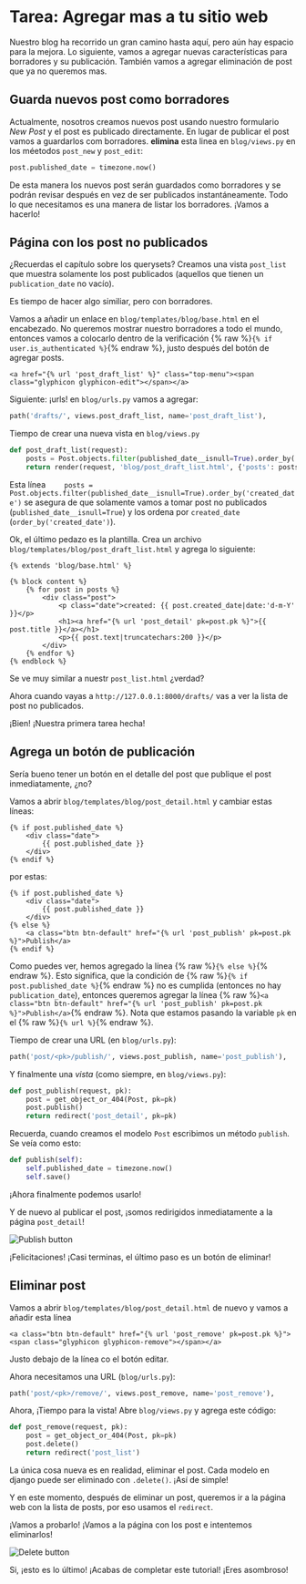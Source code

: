 # Tarea: Agregar mas a tu sitio web

Nuestro blog ha recorrido un gran camino hasta aquí, pero aún hay espacio para la mejora. Lo siguiente, vamos a agregar nuevas características para borradores y su publicación. También vamos a agregar eliminación de post que ya no queremos mas.

## Guarda nuevos post como borradores

Actualmente, nosotros creamos nuevos post usando nuestro formulario *New Post* y el post es publicado directamente. En lugar de publicar el post vamos a guardarlos com borradores. **elimina** esta linea en `blog/views.py` en los méetodos `post_new` y `post_edit`:

```python
post.published_date = timezone.now()
```

De esta manera los nuevos post serán guardados como borradores y se podrán revisar después en vez de ser publicados instantáneamente. Todo lo que necesitamos es una manera de listar los borradores. ¡Vamos a hacerlo!

## Página con los post no publicados

¿Recuerdas el capítulo sobre los querysets? Creamos una vista `post_list` que muestra solamente los post publicados (aquellos que tienen un `publication_date` no vacío).

Es tiempo de hacer algo similiar, pero con borradores.

Vamos a añadir un enlace en `blog/templates/blog/base.html` en el encabezado. No queremos mostrar nuestro borradores a todo el mundo, entonces vamos a colocarlo dentro de la verificación {% raw %}`{% if user.is_authenticated %}`{% endraw %}, justo después del botón de agregar posts.

```django
<a href="{% url 'post_draft_list' %}" class="top-menu"><span class="glyphicon glyphicon-edit"></span></a>
```

Siguiente: ¡urls! en `blog/urls.py` vamos a agregar:

```python
path('drafts/', views.post_draft_list, name='post_draft_list'),
```

Tiempo de crear una nueva vista en `blog/views.py`

```python
def post_draft_list(request):
    posts = Post.objects.filter(published_date__isnull=True).order_by('created_date')
    return render(request, 'blog/post_draft_list.html', {'posts': posts})
```

Esta línea `    posts = Post.objects.filter(published_date__isnull=True).order_by('created_date')` se asegura de que solamente vamos a tomar post no publicados (`published_date__isnull=True`) y los ordena por `created_date` (`order_by('created_date')`).

Ok, el último pedazo es la plantilla. Crea un archivo `blog/templates/blog/post_draft_list.html` y agrega lo siguiente:

```django
{% extends 'blog/base.html' %}

{% block content %}
    {% for post in posts %}
        <div class="post">
            <p class="date">created: {{ post.created_date|date:'d-m-Y' }}</p>
            <h1><a href="{% url 'post_detail' pk=post.pk %}">{{ post.title }}</a></h1>
            <p>{{ post.text|truncatechars:200 }}</p>
        </div>
    {% endfor %}
{% endblock %}
```

Se ve muy similar a nuestr `post_list.html` ¿verdad?

Ahora cuando vayas a `http://127.0.0.1:8000/drafts/` vas a ver la lista de post no publicados.

¡Bien! ¡Nuestra primera tarea hecha!

## Agrega un botón de publicación

Sería bueno tener un botón en el detalle del post que publique el post inmediatamente, ¿no?

Vamos a abrir `blog/templates/blog/post_detail.html` y cambiar estas líneas:

```django
{% if post.published_date %}
    <div class="date">
        {{ post.published_date }}
    </div>
{% endif %}
```

por estas:

```django
{% if post.published_date %}
    <div class="date">
        {{ post.published_date }}
    </div>
{% else %}
    <a class="btn btn-default" href="{% url 'post_publish' pk=post.pk %}">Publish</a>
{% endif %}
```

Como puedes ver, hemos agregado la línea {% raw %}`{% else %}`{% endraw %}. Esto significa, que la condición de {% raw %}`{% if post.published_date %}`{% endraw %} no es cumplida (entonces no hay `publication_date`), entonces queremos agregar la línea {% raw %}`<a class="btn btn-default" href="{% url 'post_publish' pk=post.pk %}">Publish</a>`{% endraw %}. Nota que estamos pasando la variable `pk` en el {% raw %}`{% url %}`{% endraw %}.

Tiempo de crear una URL (en `blog/urls.py`):

```python
path('post/<pk>/publish/', views.post_publish, name='post_publish'),
```

Y finalmente una *vista* (como siempre, en `blog/views.py`):

```python
def post_publish(request, pk):
    post = get_object_or_404(Post, pk=pk)
    post.publish()
    return redirect('post_detail', pk=pk)
```

Recuerda, cuando creamos el modelo `Post` escribimos un método `publish`. Se veía como esto:

```python
def publish(self):
    self.published_date = timezone.now()
    self.save()
```

¡Ahora finalmente podemos usarlo!

Y de nuevo al publicar el post, ¡somos redirigidos inmediatamente a la página `post_detail`!

![Publish button](images/publish2.png)

¡Felicitaciones! ¡Casi terminas, el último paso es un botón de eliminar!

## Eliminar post

Vamos a abrir `blog/templates/blog/post_detail.html` de nuevo y vamos a añadir esta línea

```django
<a class="btn btn-default" href="{% url 'post_remove' pk=post.pk %}"><span class="glyphicon glyphicon-remove"></span></a>
```

Justo debajo de la línea co el botón editar.

Ahora necesitamos una URL (`blog/urls.py`):

```python
path('post/<pk>/remove/', views.post_remove, name='post_remove'),
```

Ahora, ¡Tiempo para la vista! Abre `blog/views.py` y agrega este código:

```python
def post_remove(request, pk):
    post = get_object_or_404(Post, pk=pk)
    post.delete()
    return redirect('post_list')
```

La única cosa nueva es en realidad, eliminar el post. Cada modelo en django puede ser eliminado con `.delete()`. ¡Así de simple!

Y en este momento, después de eliminar un post, queremos ir a la página web con la lista de posts, por eso usamos el `redirect`.

¡Vamos a probarlo! ¡Vamos a la página con los post e intentemos eliminarlos!

![Delete button](images/delete3.png)

Si, ¡esto es lo último! ¡Acabas de completar este tutorial! ¡Eres asombroso!
